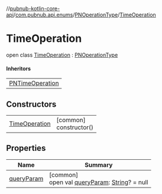 //[pubnub-kotlin-core-api](../../../../index.md)/[com.pubnub.api.enums](../../index.md)/[PNOperationType](../index.md)/[TimeOperation](index.md)

# TimeOperation

open class [TimeOperation](index.md) : [PNOperationType](../index.md)

#### Inheritors

| |
|---|
| [PNTimeOperation](../-p-n-time-operation/index.md) |

## Constructors

| | |
|---|---|
| [TimeOperation](-time-operation.md) | [common]<br>constructor() |

## Properties

| Name | Summary |
|---|---|
| [queryParam](../query-param.md) | [common]<br>open val [queryParam](../query-param.md): [String](https://kotlinlang.org/api/latest/jvm/stdlib/kotlin-stdlib/kotlin/-string/index.html)? = null |

